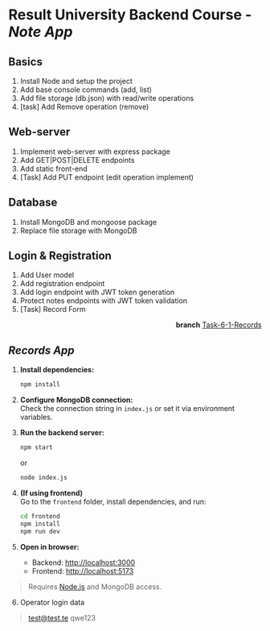 # Result University Backend Course - _Note App_

## Basics

1. Install Node and setup the project
2. Add base console commands (add, list)
3. Add file storage (db.json) with read/write operations
4. [task] Add Remove operation (remove)

## Web-server

1. Implement web-server with express package
2. Add GET|POST|DELETE endpoints
3. Add static front-end
4. [Task] Add PUT endpoint (edit operation implement)

## Database

1. Install MongoDB and mongoose package
2. Replace file storage with MongoDB

## Login & Registration

1. Add User model
2. Add registration endpoint
3. Add login endpoint with JWT token generation
4. Protect notes endpoints with JWT token validation
5. [Task] Record Form

<p align="right"><b>branch</b>&nbsp;<u>Task-6-1-Records</u></p>

## _Records App_

1. **Install dependencies:**

   ```sh
   npm install
   ```

2. **Configure MongoDB connection:**  
   Check the connection string in `index.js` or set it via environment variables.

3. **Run the backend server:**

   ```sh
   npm start
   ```

   or

   ```sh
   node index.js
   ```

4. **(If using frontend)**  
   Go to the `frontend` folder, install dependencies, and run:

   ```sh
   cd frontend
   npm install
   npm run dev
   ```

5. **Open in browser:**
   - Backend: [http://localhost:3000](http://localhost:3000)
   - Frontend: [http://localhost:5173](http://localhost:5173)

> Requires [Node.js](https://nodejs.org/) and MongoDB access.

6. Operator login data

> test@test.te
> qwe123

